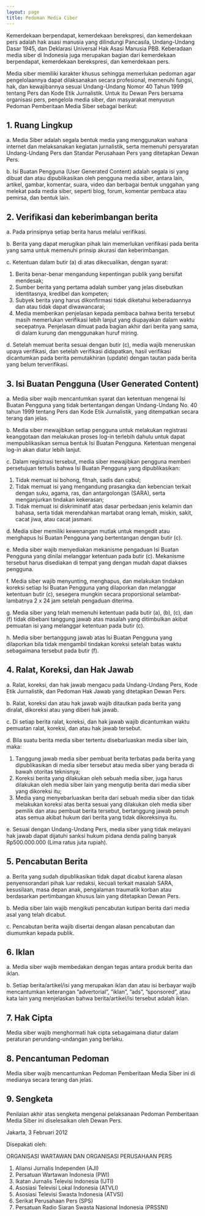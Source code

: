 ```yaml
---
layout: page
title: Pedoman Media Ciber
---
```

Kemerdekaan berpendapat, kemerdekaan berekspresi, dan kemerdekaan pers adalah hak asasi manusia yang dilindungi Pancasila, Undang-Undang Dasar 1945, dan Deklarasi Universal Hak Asasi Manusia PBB. Keberadaan media siber di Indonesia juga merupakan bagian dari kemerdekaan berpendapat, kemerdekaan berekspresi, dan kemerdekaan pers.

Media siber memiliki karakter khusus sehingga memerlukan pedoman agar pengelolaannya dapat dilaksanakan secara profesional, memenuhi fungsi, hak, dan kewajibannya sesuai Undang-Undang Nomor 40 Tahun 1999 tentang Pers dan Kode Etik Jurnalistik. Untuk itu Dewan Pers bersama organisasi pers, pengelola media siber, dan masyarakat menyusun Pedoman Pemberitaan Media Siber sebagai berikut:

## 1. Ruang Lingkup

a. Media Siber adalah segala bentuk media yang menggunakan wahana internet dan 
melaksanakan kegiatan jurnalistik, serta memenuhi persyaratan Undang-Undang 
Pers dan Standar Perusahaan Pers yang ditetapkan Dewan Pers.

b. Isi Buatan Pengguna (User Generated Content) adalah segala isi yang dibuat dan 
atau dipublikasikan oleh pengguna media siber, antara lain, artikel, gambar, 
komentar, suara, video dan berbagai bentuk unggahan yang melekat pada media 
siber, seperti blog, forum, komentar pembaca atau pemirsa, dan bentuk lain.

## 2. Verifikasi dan keberimbangan berita

a. Pada prinsipnya setiap berita harus melalui verifikasi.

b. Berita yang dapat merugikan pihak lain memerlukan verifikasi pada berita yang sama untuk memenuhi prinsip akurasi dan keberimbangan.

c. Ketentuan dalam butir (a) di atas dikecualikan, dengan syarat:

<ol><li> Berita benar-benar mengandung kepentingan publik yang bersifat mendesak;</li><li> Sumber berita yang pertama adalah sumber yang jelas disebutkan identitasnya, kredibel dan kompeten;</li><li> Subyek berita yang harus dikonfirmasi tidak diketahui keberadaannya dan atau tidak dapat diwawancarai;</li><li> Media memberikan penjelasan kepada pembaca bahwa berita tersebut masih memerlukan verifikasi lebih lanjut yang diupayakan dalam waktu secepatnya. Penjelasan dimuat pada bagian akhir dari berita yang sama, di dalam kurung dan menggunakan huruf miring.</li></ol>

d. Setelah memuat berita sesuai dengan butir (c), media wajib meneruskan upaya verifikasi, dan setelah verifikasi didapatkan, hasil verifikasi dicantumkan pada berita pemutakhiran (update) dengan tautan pada berita yang belum terverifikasi.

## 3. Isi Buatan Pengguna (User Generated Content)

a. Media siber wajib mencantumkan syarat dan ketentuan mengenai Isi Buatan Pengguna yang tidak bertentangan dengan Undang-Undang No. 40 tahun 1999 tentang Pers dan Kode Etik Jurnalistik, yang ditempatkan secara terang dan jelas.

b. Media siber mewajibkan setiap pengguna untuk melakukan registrasi keanggotaan dan melakukan proses log-in terlebih dahulu untuk dapat mempublikasikan semua bentuk Isi Buatan Pengguna. Ketentuan mengenai log-in akan diatur lebih lanjut.

c. Dalam registrasi tersebut, media siber mewajibkan pengguna memberi persetujuan tertulis bahwa Isi Buatan Pengguna yang dipublikasikan:

<ol><li> Tidak memuat isi bohong, fitnah, sadis dan cabul;</li><li> Tidak memuat isi yang mengandung prasangka dan kebencian terkait dengan suku, agama, ras, dan antargolongan (SARA), serta menganjurkan tindakan kekerasan;</li><li> Tidak memuat isi diskriminatif atas dasar perbedaan jenis kelamin dan bahasa, serta tidak merendahkan martabat orang lemah, miskin, sakit, cacat jiwa, atau cacat jasmani.</li></ol>

d. Media siber memiliki kewenangan mutlak untuk mengedit atau menghapus Isi Buatan Pengguna yang bertentangan dengan butir (c).

e. Media siber wajib menyediakan mekanisme pengaduan Isi Buatan Pengguna yang dinilai melanggar ketentuan pada butir (c). Mekanisme tersebut harus disediakan di tempat yang dengan mudah dapat diakses pengguna.

f. Media siber wajib menyunting, menghapus, dan melakukan tindakan koreksi setiap Isi Buatan Pengguna yang dilaporkan dan melanggar ketentuan butir (c), sesegera mungkin secara proporsional selambat-lambatnya 2 x 24 jam setelah pengaduan diterima.

g. Media siber yang telah memenuhi ketentuan pada butir (a), (b), (c), dan (f) tidak dibebani tanggung jawab atas masalah yang ditimbulkan akibat pemuatan isi yang melanggar ketentuan pada butir (c).

h. Media siber bertanggung jawab atas Isi Buatan Pengguna yang dilaporkan bila tidak mengambil tindakan koreksi setelah batas waktu sebagaimana tersebut pada butir (f).

## 4. Ralat, Koreksi, dan Hak Jawab

a. Ralat, koreksi, dan hak jawab mengacu pada Undang-Undang Pers, Kode Etik Jurnalistik, dan Pedoman Hak Jawab yang ditetapkan Dewan Pers.

b. Ralat, koreksi dan atau hak jawab wajib ditautkan pada berita yang diralat, dikoreksi atau yang diberi hak jawab.

c. Di setiap berita ralat, koreksi, dan hak jawab wajib dicantumkan waktu pemuatan ralat, koreksi, dan atau hak jawab tersebut.

d. Bila suatu berita media siber tertentu disebarluaskan media siber lain, maka:

<ol><li>Tanggung jawab media siber pembuat berita terbatas pada berita yang dipublikasikan di media siber tersebut atau media siber yang berada di bawah otoritas teknisnya; </li><li> Koreksi berita yang dilakukan oleh sebuah media siber, juga harus dilakukan oleh media siber lain yang mengutip berita dari media siber yang dikoreksi itu; </li><li> Media yang menyebarluaskan berita dari sebuah media siber dan tidak melakukan koreksi atas berita sesuai yang dilakukan oleh media siber pemilik dan atau pembuat berita tersebut, bertanggung jawab penuh atas semua akibat hukum dari berita yang tidak dikoreksinya itu.</li></ol>

e. Sesuai dengan Undang-Undang Pers, media siber yang tidak melayani hak jawab 
dapat dijatuhi sanksi hukum pidana denda paling banyak Rp500.000.000 (Lima 
ratus juta rupiah).

## 5. Pencabutan Berita

a. Berita yang sudah dipublikasikan tidak dapat dicabut karena alasan penyensorandari pihak luar redaksi, kecuali terkait masalah SARA, kesusilaan, masa depan anak, pengalaman traumatik korban atau berdasarkan pertimbangan khusus lain yang ditetapkan Dewan Pers.

b. Media siber lain wajib mengikuti pencabutan kutipan berita dari media asal yang telah dicabut.

c. Pencabutan berita wajib disertai dengan alasan pencabutan dan diumumkan kepada publik.

## 6. Iklan

a. Media siber wajib membedakan dengan tegas antara produk berita dan iklan.

b. Setiap berita/artikel/isi yang merupakan iklan dan atau isi berbayar wajib mencantumkan keterangan ”advertorial”, ”iklan”, ”ads”, ”sponsored”, atau kata lain yang menjelaskan bahwa berita/artikel/isi tersebut adalah iklan.

## 7. Hak Cipta

Media siber wajib menghormati hak cipta sebagaimana diatur dalam peraturan perundang-undangan yang berlaku.

## 8. Pencantuman Pedoman

Media siber wajib mencantumkan Pedoman Pemberitaan Media Siber ini di medianya secara terang dan jelas.

## 9. Sengketa

Penilaian akhir atas sengketa mengenai pelaksanaan Pedoman Pemberitaan Media Siber ini diselesaikan oleh Dewan Pers.

Jakarta, 3 Februari 2012

Disepakati oleh:

ORGANISASI WARTAWAN DAN ORGANISASI PERUSAHAAN PERS

<ol><li> Aliansi Jurnalis Independen (AJI)</li><li> Persatuan Wartawan Indonesia (PWI)</li><li> Ikatan Jurnalis Televisi Indonesia (IJTI)</li><li> Asosiasi Televisi Lokal Indonesia (ATVLI)</li><li> Asosiasi Televisi Swasta Indonesia (ATVSI)</li><li> Serikat Perusahaan Pers (SPS)</li><li> Persatuan Radio Siaran Swasta Nasional Indonesia (PRSSNI)</li></ol>
